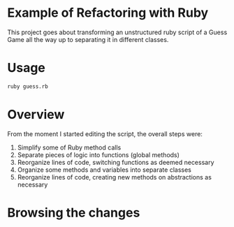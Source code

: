 # Example of Refactoring with Ruby

This project goes about transforming an unstructured ruby script of a Guess
Game all the way up to separating it in different classes.

# Usage 

```bash
ruby guess.rb 
```

# Overview

From the moment I started editing the script, the overall steps were:

1. Simplify some of Ruby method calls
2. Separate pieces of logic into functions (global methods)
3. Reorganize lines of code, switching functions as deemed necessary
4. Organize some methods and variables into separate classes
5. Reorganize lines of code, creating new methods on abstractions as necessary

# Browsing the changes

